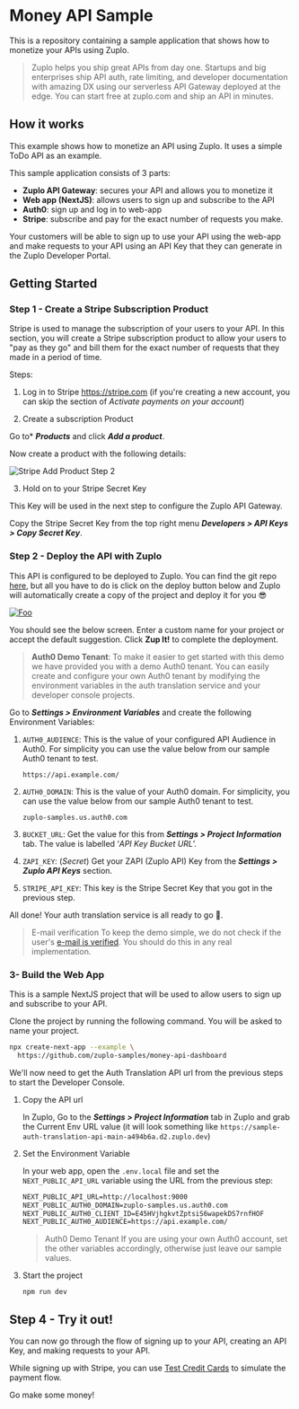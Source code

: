 # Money API Sample

This is a repository containing a sample application that shows how to monetize your APIs using Zuplo.

> Zuplo helps you ship great APIs from day one. Startups and big enterprises ship API auth, rate limiting, and developer documentation with amazing DX using our serverless API Gateway deployed at the edge. You can start free at zuplo.com and ship an API in minutes.

## How it works

This example shows how to monetize an API using Zuplo. It uses a simple ToDo API as an example.

This sample application consists of 3 parts:

- **Zuplo API Gateway**: secures your API and allows you to monetize it
- **Web app (NextJS)**: allows users to sign up and subscribe to the API
- **Auth0**: sign up and log in to web-app
- **Stripe**: subscribe and pay for the exact number of requests you make.

Your customers will be able to sign up to use your API using the web-app and make requests to your API using an API Key that they can generate in the Zuplo Developer Portal.

## Getting Started

### Step 1 - Create a Stripe Subscription Product

Stripe is used to manage the subscription of your users to your API. In this section, you will create a Stripe subscription product to allow your users to "pay as they go" and bill them for the exact number of requests that they made in a period of time.

Steps:

1. Log in to Stripe https://stripe.com (if you're creating a new account, you can skip the section of _Activate payments on your account_)

2. Create a subscription Product

Go to\* **_Products_** and click **_Add a product_**.

Now create a product with the following details:

![Stripe Add Product Step 2](./assets/stripe-add-product-step-2.png)

3. Hold on to your Stripe Secret Key

This Key will be used in the next step to configure the Zuplo API Gateway.

Copy the Stripe Secret Key from the top right menu **_Developers > API Keys > Copy Secret Key_**.

### Step 2 - Deploy the API with Zuplo

This API is configured to be deployed to Zuplo. You can find the git repo
[here](https://github.com/zuplo/money-api-example), but all you have
to do is click on the deploy button below and Zuplo will automatically create a
copy of the project and deploy it for you 😎

[![Foo](https://cdn.zuplo.com/www/zupit.svg)](http://portal.zuplo.com/zup-it?sourceRepoUrl=https://github.com/zuplo-samples/money-api-zup)

You should see the below screen. Enter a custom name for your project or accept
the default suggestion. Click **Zup It!** to complete the deployment.

> **Auth0 Demo Tenant**:
> To make it easier to get started with this demo we have provided you with a demo
> Auth0 tenant. You can easily create and configure your own Auth0 tenant by
> modifying the environment variables in the auth translation service and your
> developer console projects.

Go to **_Settings > Environment Variables_** and create the following
Environment Variables:

1. `AUTH0_AUDIENCE`: This is the value of your configured API Audience in Auth0.
   For simplicity you can use the value below from our sample Auth0 tenant to
   test.

   ```
   https://api.example.com/
   ```

1. `AUTH0_DOMAIN`: This is the value of your Auth0 domain. For simplicity, you
   can use the value below from our sample Auth0 tenant to test.

   ```
   zuplo-samples.us.auth0.com
   ```

1. `BUCKET_URL`: Get the value for this from **_Settings > Project
   Information_** tab. The value is labelled ‘_API Key Bucket URL_’.
1. `ZAPI_KEY`: (_Secret_) Get your ZAPI (Zuplo API) Key from the **_Settings >
   Zuplo API Keys_** section.
1. `STRIPE_API_KEY`: This key is the Stripe Secret Key that you got in the
   previous step.

All done! Your auth translation service is all ready to go 👏.

> E-mail verification
> To keep the demo simple, we do not check if the user's
> [e-mail is verified](https://auth0.com/docs/manage-users/user-accounts/verify-emails).
> You should do this in any real implementation.

### 3- Build the Web App

This is a sample NextJS project that will be used to allow users to sign up and
subscribe to your API.

Clone the project by running the following command. You will be asked to name your project.

```sh
npx create-next-app --example \
  https://github.com/zuplo-samples/money-api-dashboard
```

We'll now need to get the Auth Translation API url from the previous steps to
start the Developer Console.

1.  Copy the API url

    In Zuplo, Go to the **_Settings > Project Information_** tab in Zuplo and
    grab the Current Env URL value (it will look something like
    `https://sample-auth-translation-api-main-a494b6a.d2.zuplo.dev`)

2.  Set the Environment Variable

    In your web app, open the `.env.local` file and set the
    `NEXT_PUBLIC_API_URL` variable using the URL from the previous step:

    ```txt title=.env.local {1}
    NEXT_PUBLIC_API_URL=http://localhost:9000
    NEXT_PUBLIC_AUTH0_DOMAIN=zuplo-samples.us.auth0.com
    NEXT_PUBLIC_AUTH0_CLIENT_ID=E45HVjhgkvtZptsiS6wapekDS7rnfHOF
    NEXT_PUBLIC_AUTH0_AUDIENCE=https://api.example.com/
    ```

    > Auth0 Demo Tenant
    > If you are using your own Auth0 account, set the other variables
    > accordingly, otherwise just leave our sample values.

3.  Start the project

    ```
    npm run dev
    ```

## Step 4 - Try it out!

You can now go through the flow of signing up to your API, creating an API Key, and making requests to your API.

While signing up with Stripe, you can use [Test Credit Cards](https://stripe.com/docs/testing) to simulate the payment flow.

Go make some money!
